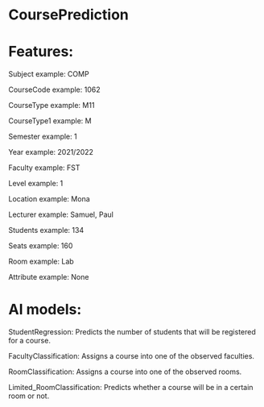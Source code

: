 # CoursePrediction

# Features:

Subject example: COMP

CourseCode example: 1062

CourseType example: M11

CourseType1 example: M

Semester example: 1

Year example: 2021/2022

Faculty example: FST

Level example: 1

Location example: Mona

Lecturer example: Samuel, Paul

Students example: 134

Seats example: 160

Room example: Lab

Attribute example: None


# AI models:


StudentRegression: Predicts the number of students that will be registered for a course.

FacultyClassification: Assigns a course into one of the observed faculties.

RoomClassification: Assigns a course into one of the observed rooms.

Limited_RoomClassification: Predicts whether a course will be in a certain room or not.

